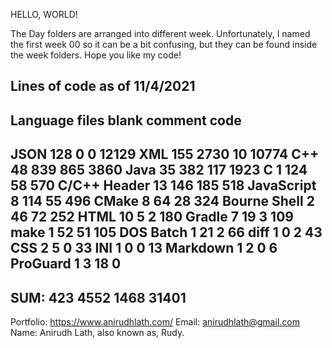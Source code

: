 HELLO, WORLD!

The Day folders are arranged into different week. Unfortunately, I named the first week 00 so it can be a bit confusing, but they can be found inside the week folders.
Hope you like my code!



Lines of code as of 11/4/2021
-------------------------------------------------------------------------------
Language                     files          blank        comment           code
-------------------------------------------------------------------------------
JSON                           128              0              0          12129
XML                            155           2730             10          10774
C++                             48            839            865           3860
Java                            35            382            117           1923
C                                1            124             58            570
C/C++ Header                    13            146            185            518
JavaScript                       8            114             55            496
CMake                            8             64             28            324
Bourne Shell                     2             46             72            252
HTML                            10              5              2            180
Gradle                           7             19              3            109
make                             1             52             51            105
DOS Batch                        1             21              2             66
diff                             1              0              2             43
CSS                              2              5              0             33
INI                              1              0              0             13
Markdown                         1              2              0              6
ProGuard                         1              3             18              0
-------------------------------------------------------------------------------
SUM:                           423           4552           1468          31401
-------------------------------------------------------------------------------



Portfolio: https://www.anirudhlath.com/
Email: anirudhlath@gmail.com
Name: Anirudh Lath, also known as, Rudy.
